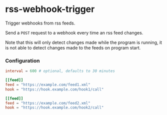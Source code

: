 # rss-webhook-trigger

Trigger webhooks from rss feeds.

Send a `POST` request to a webhook every time an rss feed changes.

Note that this will only detect changes made while the program is running, it is not able to detect changes made to
the feeds on program start.

### Configuration

```toml
interval = 600 # optional, defaults to 30 minutes

[[feed]]
feed = "https://example.com/feed1.xml"
hook = "https://hook.example.com/hook1/call"

[[feed]]
feed = "https://example.com/feed2.xml"
hook = "https://hook.example.com/hook2/call"
```